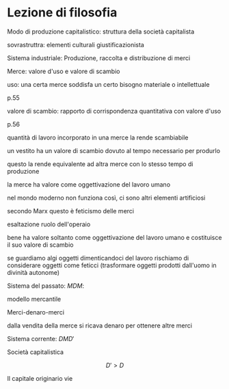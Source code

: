# Lezione di filosofia

Modo di produzione capitalistico: struttura della società capitalista

sovrastruttra: elementi culturali giustificazionista


Sistema industriale:
Produzione, raccolta e distribuzione di merci


Merce: valore d'uso e valore di scambio

uso: una certa merce soddisfa un certo bisogno materiale o intellettuale

p.55

valore di scambio: rapporto di corrispondenza quantitativa con valore d'uso

p.56

quantità di lavoro incorporato in una merce la rende scambiabile

un vestito ha un valore di scambio dovuto al tempo necessario per produrlo

questo la rende equivalente ad altra merce con lo stesso tempo di produzione

la merce ha valore come oggettivazione del lavoro umano

nel mondo moderno non funziona così, ci sono altri elementi artificiosi

secondo Marx questo è feticismo delle merci

esaltazione ruolo dell'operaio

bene ha valore soltanto come oggettivazione del lavoro umano e costituisce il suo valore di scambio

se guardiamo algi oggetti dimenticandoci del lavoro rischiamo di considerare oggetti come feticci (trasformare oggetti prodotti dall'uomo in divinità autonome)


Sistema del passato: $MDM$:

modello mercantile

Merci-denaro-merci

dalla vendita della merce si ricava denaro per ottenere altre merci

Sistema corrente: $DMD'$

Società capitalistica

$$
D'> D
$$

Il capitale originario vie
<!--stackedit_data:
eyJoaXN0b3J5IjpbMzk0NTQ2MDQzLC05NjkxMDQ4MzNdfQ==
-->